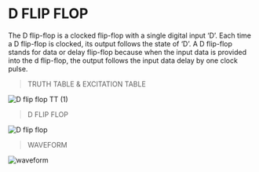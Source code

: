 <h1>D FLIP FLOP</h1>

The D flip-flop is a clocked flip-flop with a single digital input ‘D’. Each time a D flip-flop is clocked, its output follows the state of ‘D’.
A D flip-flop stands for data or delay flip-flop because when the input data is provided into the d flip-flop, the output follows the input data delay by one clock pulse.

> TRUTH TABLE & EXCITATION TABLE 


![D flip flop  TT (1)](https://user-images.githubusercontent.com/123290522/234079989-ad4017d3-e0da-4c7c-8b60-5ba960587858.jpg)

>D FLIP FLOP


![D flip flop](https://user-images.githubusercontent.com/123290522/234080113-3aabdcfd-1af7-4c76-ad6a-b405605797a2.jpeg)


>WAVEFORM

![waveform](https://user-images.githubusercontent.com/123290522/234080607-21a89473-1ee1-4035-9905-dbf1d98b4672.png)


